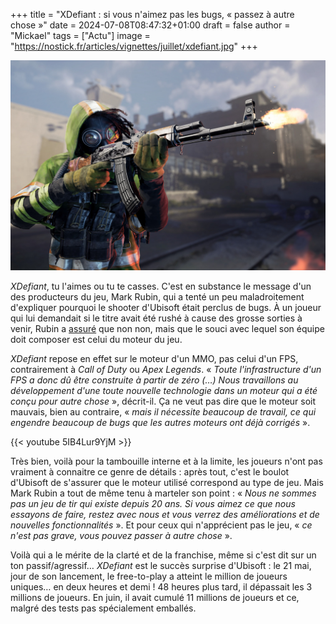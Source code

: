 +++
title = "XDefiant : si vous n'aimez pas les bugs, « passez à autre chose »"
date = 2024-07-08T08:47:32+01:00
draft = false
author = "Mickael"
tags = ["Actu"]
image = "https://nostick.fr/articles/vignettes/juillet/xdefiant.jpg"
+++

![XDefiant](xdefiant.jpg "Piou-piou.")

*XDefiant*, tu l'aimes ou tu te casses. C'est en substance le message d'un des producteurs du jeu, Mark Rubin, qui a tenté un peu maladroitement d'expliquer pourquoi le shooter d'Ubisoft était perclus de bugs. À un joueur qui lui demandait si le titre avait été rushé à cause des grosse sorties à venir, Rubin a [assuré](https://x.com/PixelsofMark/status/1809020713954914444) que non non, mais que le souci avec lequel son équipe doit composer est celui du moteur du jeu.

*XDefiant* repose en effet sur le moteur d'un MMO, pas celui d'un FPS, contrairement à *Call of Duty* ou *Apex Legends*. « *Toute l'infrastructure d'un FPS a donc dû être construite à partir de zéro (…) Nous travaillons au développement d'une toute nouvelle technologie dans un moteur qui a été conçu pour autre chose* », décrit-il. Ça ne veut pas dire que le moteur soit mauvais, bien au contraire, « *mais il nécessite beaucoup de travail, ce qui engendre beaucoup de bugs que les autres moteurs ont déjà corrigés* ».

{{< youtube 5IB4Lur9YjM >}} 

Très bien, voilà pour la tambouille interne et à la limite, les joueurs n'ont pas vraiment à connaitre ce genre de détails : après tout, c'est le boulot d'Ubisoft de s'assurer que le moteur utilisé correspond au type de jeu. Mais Mark Rubin a tout de même tenu à marteler son point : « *Nous ne sommes pas un jeu de tir qui existe depuis 20 ans. Si vous aimez ce que nous essayons de faire, restez avec nous et vous verrez des améliorations et de nouvelles fonctionnalités* ». Et pour ceux qui n'apprécient pas le jeu, « *ce n'est pas grave, vous pouvez passer à autre chose* ».

Voilà qui a le mérite de la clarté et de la franchise, même si c'est dit sur un ton passif/agressif… *XDefiant* est le succès surprise d'Ubisoft : le 21 mai, jour de son lancement, le free-to-play a atteint le million de joueurs uniques… en deux heures et demi ! 48 heures plus tard, il dépassait les 3 millions de joueurs. En juin, il avait cumulé 11 millions de joueurs et ce, malgré des tests pas spécialement emballés.